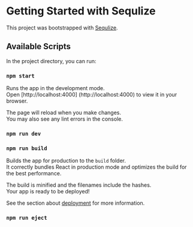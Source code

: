 # Getting Started with Sequlize

This project was bootstrapped with [Sequlize](#Sequlize).

## Available Scripts

In the project directory, you can run:

### `npm start`

Runs the app in the development mode.\
Open [http://localhost:4000]  (http://localhost:4000) to view it in your browser.

The page will reload when you make changes.\
You may also see any lint errors in the console.

### `npm run dev`

### `npm run build`

Builds the app for production to the `build` folder.\
It correctly bundles React in production mode and optimizes the build for the best performance.

The build is minified and the filenames include the hashes.\
Your app is ready to be deployed!

See the section about [deployment]() for more information.

### `npm run eject`




